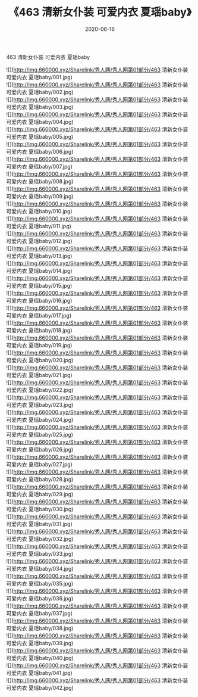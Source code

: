 ﻿---
layout: post
title:  《463 清新女仆装 可爱内衣 夏瑶baby》
date:   2020-06-16
img: http://img.660000.xyz/Sharelink/秀人网/秀人网第01部分/463 清新女仆装 可爱内衣 夏瑶baby/000.jpg
categories: [美女, 清纯, 唯美]
---

463 清新女仆装 可爱内衣 夏瑶baby

  ![](http://img.660000.xyz/Sharelink/秀人网/秀人网第01部分/463 清新女仆装 可爱内衣 夏瑶baby/001.jpg) <br> ![](http://img.660000.xyz/Sharelink/秀人网/秀人网第01部分/463 清新女仆装 可爱内衣 夏瑶baby/002.jpg) <br> ![](http://img.660000.xyz/Sharelink/秀人网/秀人网第01部分/463 清新女仆装 可爱内衣 夏瑶baby/003.jpg) <br> ![](http://img.660000.xyz/Sharelink/秀人网/秀人网第01部分/463 清新女仆装 可爱内衣 夏瑶baby/004.jpg) <br> ![](http://img.660000.xyz/Sharelink/秀人网/秀人网第01部分/463 清新女仆装 可爱内衣 夏瑶baby/005.jpg) <br> ![](http://img.660000.xyz/Sharelink/秀人网/秀人网第01部分/463 清新女仆装 可爱内衣 夏瑶baby/006.jpg) <br> ![](http://img.660000.xyz/Sharelink/秀人网/秀人网第01部分/463 清新女仆装 可爱内衣 夏瑶baby/007.jpg) <br> ![](http://img.660000.xyz/Sharelink/秀人网/秀人网第01部分/463 清新女仆装 可爱内衣 夏瑶baby/008.jpg) <br> ![](http://img.660000.xyz/Sharelink/秀人网/秀人网第01部分/463 清新女仆装 可爱内衣 夏瑶baby/009.jpg) <br> ![](http://img.660000.xyz/Sharelink/秀人网/秀人网第01部分/463 清新女仆装 可爱内衣 夏瑶baby/010.jpg) <br> ![](http://img.660000.xyz/Sharelink/秀人网/秀人网第01部分/463 清新女仆装 可爱内衣 夏瑶baby/011.jpg) <br> ![](http://img.660000.xyz/Sharelink/秀人网/秀人网第01部分/463 清新女仆装 可爱内衣 夏瑶baby/012.jpg) <br> ![](http://img.660000.xyz/Sharelink/秀人网/秀人网第01部分/463 清新女仆装 可爱内衣 夏瑶baby/013.jpg) <br> ![](http://img.660000.xyz/Sharelink/秀人网/秀人网第01部分/463 清新女仆装 可爱内衣 夏瑶baby/014.jpg) <br> ![](http://img.660000.xyz/Sharelink/秀人网/秀人网第01部分/463 清新女仆装 可爱内衣 夏瑶baby/015.jpg) <br> ![](http://img.660000.xyz/Sharelink/秀人网/秀人网第01部分/463 清新女仆装 可爱内衣 夏瑶baby/016.jpg) <br> ![](http://img.660000.xyz/Sharelink/秀人网/秀人网第01部分/463 清新女仆装 可爱内衣 夏瑶baby/017.jpg) <br> ![](http://img.660000.xyz/Sharelink/秀人网/秀人网第01部分/463 清新女仆装 可爱内衣 夏瑶baby/018.jpg) <br> ![](http://img.660000.xyz/Sharelink/秀人网/秀人网第01部分/463 清新女仆装 可爱内衣 夏瑶baby/019.jpg) <br> ![](http://img.660000.xyz/Sharelink/秀人网/秀人网第01部分/463 清新女仆装 可爱内衣 夏瑶baby/020.jpg) <br> ![](http://img.660000.xyz/Sharelink/秀人网/秀人网第01部分/463 清新女仆装 可爱内衣 夏瑶baby/021.jpg) <br> ![](http://img.660000.xyz/Sharelink/秀人网/秀人网第01部分/463 清新女仆装 可爱内衣 夏瑶baby/022.jpg) <br> ![](http://img.660000.xyz/Sharelink/秀人网/秀人网第01部分/463 清新女仆装 可爱内衣 夏瑶baby/023.jpg) <br> ![](http://img.660000.xyz/Sharelink/秀人网/秀人网第01部分/463 清新女仆装 可爱内衣 夏瑶baby/024.jpg) <br> ![](http://img.660000.xyz/Sharelink/秀人网/秀人网第01部分/463 清新女仆装 可爱内衣 夏瑶baby/025.jpg) <br> ![](http://img.660000.xyz/Sharelink/秀人网/秀人网第01部分/463 清新女仆装 可爱内衣 夏瑶baby/026.jpg) <br> ![](http://img.660000.xyz/Sharelink/秀人网/秀人网第01部分/463 清新女仆装 可爱内衣 夏瑶baby/027.jpg) <br> ![](http://img.660000.xyz/Sharelink/秀人网/秀人网第01部分/463 清新女仆装 可爱内衣 夏瑶baby/028.jpg) <br> ![](http://img.660000.xyz/Sharelink/秀人网/秀人网第01部分/463 清新女仆装 可爱内衣 夏瑶baby/029.jpg) <br> ![](http://img.660000.xyz/Sharelink/秀人网/秀人网第01部分/463 清新女仆装 可爱内衣 夏瑶baby/030.jpg) <br> ![](http://img.660000.xyz/Sharelink/秀人网/秀人网第01部分/463 清新女仆装 可爱内衣 夏瑶baby/031.jpg) <br> ![](http://img.660000.xyz/Sharelink/秀人网/秀人网第01部分/463 清新女仆装 可爱内衣 夏瑶baby/032.jpg) <br> ![](http://img.660000.xyz/Sharelink/秀人网/秀人网第01部分/463 清新女仆装 可爱内衣 夏瑶baby/033.jpg) <br> ![](http://img.660000.xyz/Sharelink/秀人网/秀人网第01部分/463 清新女仆装 可爱内衣 夏瑶baby/034.jpg) <br> ![](http://img.660000.xyz/Sharelink/秀人网/秀人网第01部分/463 清新女仆装 可爱内衣 夏瑶baby/035.jpg) <br> ![](http://img.660000.xyz/Sharelink/秀人网/秀人网第01部分/463 清新女仆装 可爱内衣 夏瑶baby/036.jpg) <br> ![](http://img.660000.xyz/Sharelink/秀人网/秀人网第01部分/463 清新女仆装 可爱内衣 夏瑶baby/037.jpg) <br> ![](http://img.660000.xyz/Sharelink/秀人网/秀人网第01部分/463 清新女仆装 可爱内衣 夏瑶baby/038.jpg) <br> ![](http://img.660000.xyz/Sharelink/秀人网/秀人网第01部分/463 清新女仆装 可爱内衣 夏瑶baby/039.jpg) <br> ![](http://img.660000.xyz/Sharelink/秀人网/秀人网第01部分/463 清新女仆装 可爱内衣 夏瑶baby/040.jpg) <br> ![](http://img.660000.xyz/Sharelink/秀人网/秀人网第01部分/463 清新女仆装 可爱内衣 夏瑶baby/041.jpg) <br> ![](http://img.660000.xyz/Sharelink/秀人网/秀人网第01部分/463 清新女仆装 可爱内衣 夏瑶baby/042.jpg) <br>